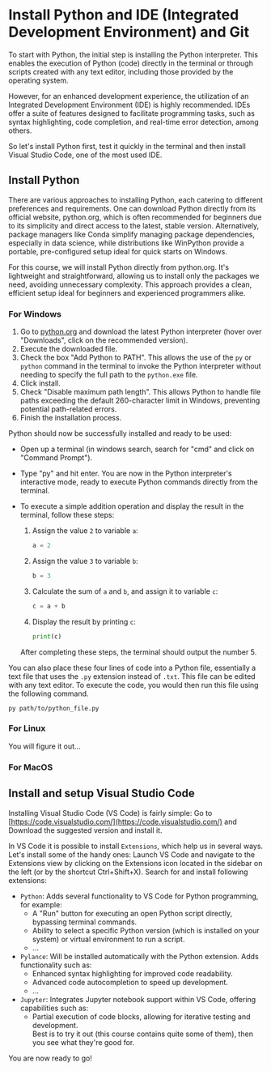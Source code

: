 # Install Python and IDE (Integrated Development Environment) and Git

To start with Python, the initial step is installing the Python interpreter. This enables the execution of Python (code) directly in the terminal or through scripts created with any text editor, including those provided by the operating system.

However, for an enhanced development experience, the utilization of an Integrated Development Environment (IDE) is highly recommended. IDEs offer a suite of features designed to facilitate programming tasks, such as syntax highlighting, code completion, and real-time error detection, among others.

So let's install Python first, test it quickly in the terminal and then install Visual Studio Code, one of the most used IDE.

## Install Python

There are various approaches to installing Python, each catering to different preferences and requirements. One can download Python directly from its official website, python.org, which is often recommended for beginners due to its simplicity and direct access to the latest, stable version. Alternatively, package managers like Conda simplify managing package dependencies, especially in data science, while distributions like WinPython provide a portable, pre-configured setup ideal for quick starts on Windows.

For this course, we will install Python directly from python.org. It's lightweight and straightforward, allowing us to install only the packages we need, avoiding unnecessary complexity. This approach provides a clean, efficient setup ideal for beginners and experienced programmers alike.

### For Windows

1. Go to [python.org](https://www.python.org) and download the latest Python interpreter (hover over "Downloads", click on the recommended version).
2. Execute the downloaded file.
3. Check the box "Add Python to PATH". This allows the use of the `py` or `python` command in the terminal to invoke the Python interpreter without needing to specify the full path to the `python.exe` file.
4. Click install.
5. Check "Disable maximum path length". This allows Python to handle file paths exceeding the default 260-character limit in Windows, preventing potential path-related errors.
6. Finish the installation process.

Python should now be successfully installed and ready to be used:
- Open up a terminal (in windows search, search for "cmd" and click on "Command Prompt").
- Type "py" and hit enter. You are now in the Python interpreter's interactive mode, ready to execute Python commands directly from the terminal.

- To execute a simple addition operation and display the result in the terminal, follow these steps:

  1. Assign the value `2` to variable `a`:
      ```python
      a = 2
      ```
  2. Assign the value `3` to variable `b`:
      ```python
      b = 3
      ```
  3. Calculate the sum of `a` and `b`, and assign it to variable `c`:
      ```python
      c = a + b
      ```
  4. Display the result by printing `c`:
      ```python
      print(c)
      ```

    After completing these steps, the terminal should output the number 5.

You can also place these four lines of code into a Python file, essentially a text file that uses the `.py` extension instead of `.txt`. This file can be edited with any text editor. To execute the code, you would then run this file using the following command.

```
py path/to/python_file.py
```



### For Linux

You will figure it out...

### For MacOS



## Install and setup Visual Studio Code

Installing Visual Studio Code (VS Code) is fairly simple: Go to [https://code.visualstudio.com/](https://code.visualstudio.com/) and Download the suggested version and install it.

In VS Code it is possible to install `Extensions`, which help us in several ways. Let's install some of the handy ones: Launch VS Code and navigate to the Extensions view by clicking on the Extensions icon located in the sidebar on the left (or by the shortcut Ctrl+Shift+X). Search for and install following extensions:
- `Python`: Adds several functionality to VS Code for Python programming, for example:
  - A "Run" button for executing an open Python script directly, bypassing terminal commands.
  - Ability to select a specific Python version (which is installed on your system) or virtual environment to run a script.
  - ...
- `Pylance`: Will be installed automatically with the Python extension. Adds functionality such as:
  - Enhanced syntax highlighting for improved code readability.
  - Advanced code autocompletion to speed up development.
  - ...
- `Jupyter`: Integrates Jupyter notebook support within VS Code, offering capabilities such as:
  - Partial execution of code blocks, allowing for iterative testing and development.\
  Best is to try it out (this course contains quite some of them), then you see what they're good for. 

You are now ready to go!